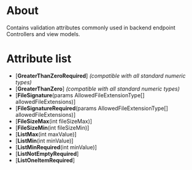# About

Contains validation attributes commonly used in backend endpoint Controllers and view models.

# Attribute list

- [**GreaterThanZeroRequired**] *(compatible with all standard numeric types)*
- [**GreaterThanZero**] *(compatible with all standard numeric types)*
- [**FileSignature**(params AllowedFileExtensionType[] allowedFileExtensions)]
- [**FileSignatureRequired**(params AllowedFileExtensionType[] allowedFileExtensions)]
- [**FileSizeMax**(int fileSizeMax)]
- [**FileSizeMin**(int fileSizeMin)]
- [**ListMax**(int maxValue)]
- [**ListMin**(int minValue)]
- [**ListMinRequired**(int minValue)]
- [**ListNotEmptyRequired**]
- [**ListOneItemRequired**]